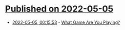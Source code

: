 # [Published on 2022-05-05](index.md)

* [2022-05-05, 00:15:53](https://news.ycombinator.com/item?id=31267685) - [What Game Are You Playing?](https://www.autodidacts.io/what-game-are-you-playing/)
